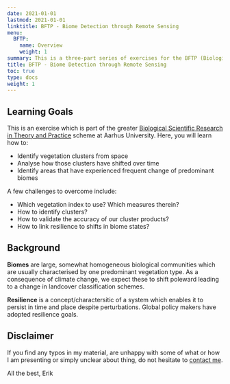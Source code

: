 ```yaml
---
date: 2021-01-01
lastmod: 2021-01-01
linktitle: BFTP - Biome Detection through Remote Sensing
menu:
  BFTP:
    name: Overview
    weight: 1
summary: This is a three-part series of exercises for the BFTP (Biological Scientific Research in Theory and Practice) course at Aarhus University. Within these exercises, I walk you through the basics of remote sensing analyses in R as needed for macroecological purposes.
title: BFTP - Biome Detection through Remote Sensing
toc: true
type: docs
weight: 1
---
```


## Learning Goals
This is an exercise which is part of the greater [Biological Scientific Research in Theory and Practice](https://kursuskatalog.au.dk/en/course/50331/Biological-Scientific-Research-in-Theory-and-Practice) scheme at Aarhus University. Here, you will learn how to:  

- Identify vegetation clusters from space  
- Analyse how those clusters have shifted over time  
- Identify areas that have experienced frequent change of predominant biomes  

A few challenges to overcome include:  

- Which vegetation index to use? Which measures therein?  
- How to identify clusters?  
- How to validate the accuracy of our cluster products?  
- How to link resilience to shifts in biome states?  


## Background
**Biomes** are large, somewhat homogeneous biological communities which are usually characterised by one predominant vegetation type. As a consequence of climate change, we expect these to shift poleward leading to a change in landcover classification schemes.

**Resilience** is a concept/charactersitic of a system which enables it to persist in time and place despite perturbations. Global policy makers have adopted resilience goals.


## Disclaimer
If you find any typos in my material, are unhappy with some of what or how I am presenting or simply unclear about thing, do not hesitate to [contact me](/contact/).

All the best,
Erik
